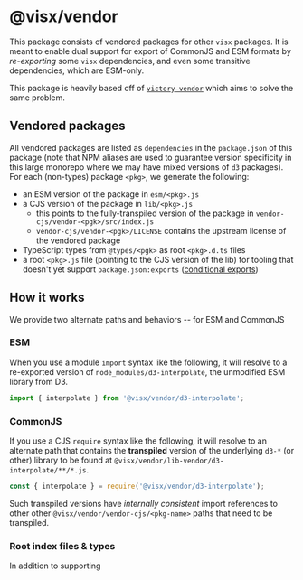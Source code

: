 # @visx/vendor

This package consists of vendored packages for other `visx` packages. It is meant to enable dual
support for export of CommonJS and ESM formats by _re-exporting_ some `visx` dependencies, and even
some transitive dependencies, which are ESM-only.

This package is heavily based off of
[`victory-vendor`](https://github.com/FormidableLabs/victory/tree/main/packages/victory-vendor)
which aims to solve the same problem.

## Vendored packages

All vendored packages are listed as `dependencies` in the `package.json` of this package (note that
NPM aliases are used to guarantee version specificity in this large monorepo where we may have mixed
versions of `d3` packages). For each (non-types) package `<pkg>`, we generate the following:

- an ESM version of the package in `esm/<pkg>.js`
- a CJS version of the package in `lib/<pkg>.js`
  - this points to the fully-transpiled version of the package in
    `vendor-cjs/vendor-<pgk>/src/index.js`
  - `vendor-cjs/vendor-<pgk>/LICENSE` contains the upstream license of the vendored package
- TypeScript types from `@types/<pgk>` as root `<pkg>.d.ts` files
- a root `<pkg>.js` file (pointing to the CJS version of the lib) for tooling that doesn't yet
  support `package.json:exports`
  ([conditional exports](https://nodejs.org/api/packages.html#conditional-exports))

## How it works

We provide two alternate paths and behaviors -- for ESM and CommonJS

### ESM

When you use a module `import` syntax like the following, it will resolve to a re-exported version
of `node_modules/d3-interpolate`, the unmodified ESM library from D3.

```ts
import { interpolate } from '@visx/vendor/d3-interpolate';
```

### CommonJS

If you use a CJS `require` syntax like the following, it will resolve to an alternate path that
contains the **transpiled** version of the underlying `d3-*` (or other) library to be found at
`@visx/vendor/lib-vendor/d3-interpolate/**/*.js`.

```ts
const { interpolate } = require('@visx/vendor/d3-interpolate');
```

Such transpiled versions have _internally consistent_ import references to other other
`@visx/vendor/vendor-cjs/<pkg-name>` paths that need to be transpiled.

### Root index files & types

In addition to supporting
